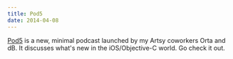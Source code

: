 ```yaml
---
title: Pod5
date: 2014-04-08
---
```


[Pod5](http://pod5.io) is a new, minimal podcast launched by my Artsy coworkers Orta and dB. It discusses what's new in the iOS/Objective-C world. Go check it out.
